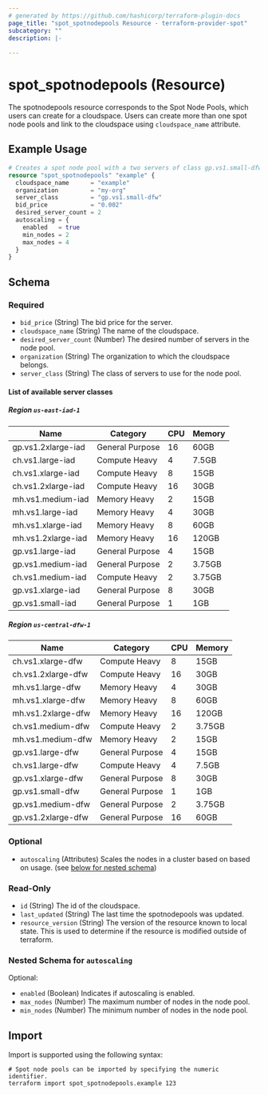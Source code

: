 ```yaml
---
# generated by https://github.com/hashicorp/terraform-plugin-docs
page_title: "spot_spotnodepools Resource - terraform-provider-spot"
subcategory: ""
description: |-
  
---
```


# spot_spotnodepools (Resource)

The spotnodepools resource corresponds to the Spot Node Pools, which users can create for a cloudspace. Users can create more than one spot node pools and link to the cloudspace using `cloudspace_name` attribute.

## Example Usage

```terraform
# Creates a spot node pool with a two servers of class gp.vs1.small-dfw.
resource "spot_spotnodepools" "example" {
  cloudspace_name      = "example"
  organization         = "my-org"
  server_class         = "gp.vs1.small-dfw"
  bid_price            = "0.002"
  desired_server_count = 2
  autoscaling = {
    enabled   = true
    min_nodes = 2
    max_nodes = 4
  }
}
```

<!-- schema generated by tfplugindocs -->
## Schema

### Required

- `bid_price` (String) The bid price for the server.
- `cloudspace_name` (String) The name of the cloudspace.
- `desired_server_count` (Number) The desired number of servers in the node pool.
- `organization` (String) The organization to which the cloudspace belongs.
- `server_class` (String) The class of servers to use for the node pool.

#### List of available server classes

##### Region `us-east-iad-1`

| Name | Category | CPU | Memory |
|------|----------|-----|--------|
| gp.vs1.2xlarge-iad | General Purpose | 16 | 60GB |
| ch.vs1.large-iad | Compute Heavy | 4 | 7.5GB |
| ch.vs1.xlarge-iad | Compute Heavy | 8 | 15GB |
| ch.vs1.2xlarge-iad | Compute Heavy | 16 | 30GB |
| mh.vs1.medium-iad | Memory Heavy | 2 | 15GB |
| mh.vs1.large-iad | Memory Heavy | 4 | 30GB |
| mh.vs1.xlarge-iad | Memory Heavy | 8 | 60GB |
| mh.vs1.2xlarge-iad | Memory Heavy | 16 | 120GB |
| gp.vs1.large-iad | General Purpose | 4 | 15GB |
| gp.vs1.medium-iad | General Purpose | 2 | 3.75GB |
| ch.vs1.medium-iad | Compute Heavy | 2 | 3.75GB |
| gp.vs1.xlarge-iad | General Purpose | 8 | 30GB |
| gp.vs1.small-iad | General Purpose | 1 | 1GB |

##### Region `us-central-dfw-1`

| Name | Category | CPU | Memory |
|------|----------|-----|--------|
| ch.vs1.xlarge-dfw | Compute Heavy | 8 | 15GB |
| ch.vs1.2xlarge-dfw | Compute Heavy | 16 | 30GB |
| mh.vs1.large-dfw | Memory Heavy | 4 | 30GB |
| mh.vs1.xlarge-dfw | Memory Heavy | 8 | 60GB |
| mh.vs1.2xlarge-dfw | Memory Heavy | 16 | 120GB |
| ch.vs1.medium-dfw | Compute Heavy | 2 | 3.75GB |
| mh.vs1.medium-dfw | Memory Heavy | 2 | 15GB |
| gp.vs1.large-dfw | General Purpose | 4 | 15GB |
| ch.vs1.large-dfw | Compute Heavy | 4 | 7.5GB |
| gp.vs1.xlarge-dfw | General Purpose | 8 | 30GB |
| gp.vs1.small-dfw | General Purpose | 1 | 1GB |
| gp.vs1.medium-dfw | General Purpose | 2 | 3.75GB |
| gp.vs1.2xlarge-dfw | General Purpose | 16 | 60GB |


### Optional

- `autoscaling` (Attributes) Scales the nodes in a cluster based on based on usage. (see [below for nested schema](#nestedatt--autoscaling))

### Read-Only

- `id` (String) The id of the cloudspace.
- `last_updated` (String) The last time the spotnodepools was updated.
- `resource_version` (String) The version of the resource known to local state. This is used to determine if the resource is modified outside of terraform.

<a id="nestedatt--autoscaling"></a>
### Nested Schema for `autoscaling`

Optional:

- `enabled` (Boolean) Indicates if autoscaling is enabled.
- `max_nodes` (Number) The maximum number of nodes in the node pool.
- `min_nodes` (Number) The minimum number of nodes in the node pool.

## Import

Import is supported using the following syntax:

```shell
# Spot node pools can be imported by specifying the numeric identifier.
terraform import spot_spotnodepools.example 123
```
